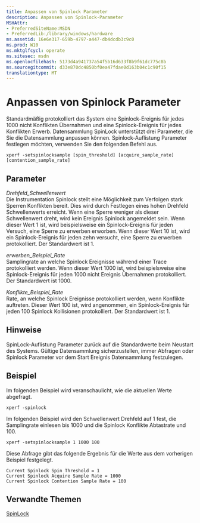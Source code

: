 ```yaml
---
title: Anpassen von Spinlock Parameter
description: Anpassen von Spinlock-Parameter
MSHAttr:
- PreferredSiteName:MSDN
- PreferredLib:/library/windows/hardware
ms.assetid: 16e6e317-659b-4797-a447-db4dcdb3c9c0
ms.prod: W10
ms.mktglfcycl: operate
ms.sitesec: msdn
ms.openlocfilehash: 5173d4a941737a54f5b16d633f8b9f61dc775c8b
ms.sourcegitcommit: d33e870dc4850bf0ea47fdae0d163b04c1c90f15
translationtype: MT
---
```

# <a name="customizing-spinlock-parameters"></a>Anpassen von Spinlock Parameter


Standardmäßig protokolliert das System eine Spinlock-Ereignis für jedes 1000 nicht Konflikten Übernahmen und eine Spinlock-Ereignis für jedes Konflikten Erwerb. Datensammlung SpinLock unterstützt drei Parameter, die Sie die Datensammlung anpassen können. Spinlock-Auflistung Parameter festlegen möchten, verwenden Sie den folgenden Befehl aus.

``` syntax
xperf -setspinlocksample [spin_threshold] [acquire_sample_rate] [contention_sample_rate]
```

## <a name="parameters"></a>Parameter


<a href="" id="spin-threshold"></a>*Drehfeld\_Schwellenwert*  
Die Instrumentation Spinlock stellt eine Möglichkeit zum Verfolgen stark Sperren Konflikten bereit. Dies wird durch Festlegen eines hohen Drehfeld Schwellenwerts erreicht. Wenn eine Sperre weniger als dieser Schwellenwert dreht, wird kein Ereignis Spinlock angemeldet sein. Wenn dieser Wert 1 ist, wird beispielsweise ein Spinlock-Ereignis für jeden Versuch, eine Sperre zu erwerben erworben. Wenn dieser Wert 10 ist, wird ein Spinlock-Ereignis für jeden zehn versucht, eine Sperre zu erwerben protokolliert. Der Standardwert ist 1.

<a href="" id="acquire-sample-rate"></a>*erwerben\_Beispiel\_Rate*  
Samplingrate an welche Spinlock Ereignisse während einer Trace protokolliert werden. Wenn dieser Wert 1000 ist, wird beispielsweise eine Spinlock-Ereignis für jeden 1000 nicht Ereignis Übernahmen protokolliert. Der Standardwert ist 1000.

<a href="" id="contention-sample-rate"></a>*Konflikte\_Beispiel\_Rate*  
Rate, an welche Spinlock Ereignisse protokolliert werden, wenn Konflikte auftreten. Dieser Wert 100 ist, wird angenommen, ein Spinlock-Ereignis für jeden 100 Spinlock Kollisionen protokolliert. Der Standardwert ist 1.

## <a name="remarks"></a>Hinweise


SpinLock-Auflistung Parameter zurück auf die Standardwerte beim Neustart des Systems. Gültige Datensammlung sicherzustellen, immer Abfragen oder Spinlock Parameter vor dem Start Ereignis Datensammlung festzulegen.

## <a name="example"></a>Beispiel


Im folgenden Beispiel wird veranschaulicht, wie die aktuellen Werte abgefragt.

``` syntax
xperf -spinlock
```

Im folgenden Beispiel wird den Schwellenwert Drehfeld auf 1 fest, die Samplingrate einlesen bis 1000 und die Spinlock Konflikte Abtastrate und 100.

``` syntax
xperf -setspinlocksample 1 1000 100
```

Diese Abfrage gibt das folgende Ergebnis für die Werte aus dem vorherigen Beispiel festgelegt.

``` syntax
Current Spinlock Spin Threshold = 1
Current Spinlock Acquire Sample Rate = 1000
Current Spinlock Contention Sample Rate = 100
```

## <a name="related-topics"></a>Verwandte Themen


[SpinLock](spinlock.md)

 

 







